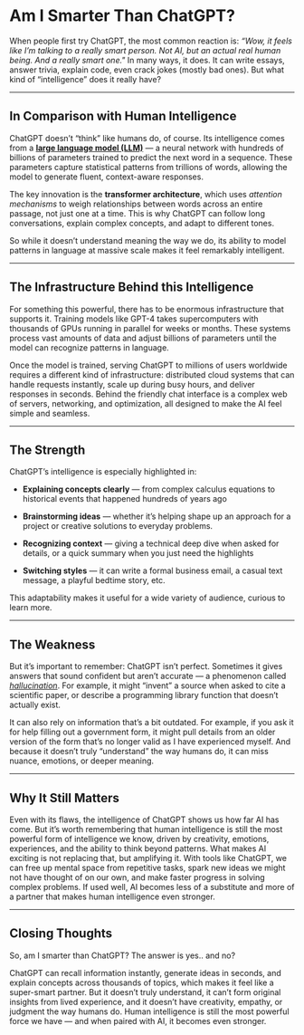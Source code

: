 
# Am I Smarter Than ChatGPT?

When people first try ChatGPT, the most common reaction is: _“Wow, it feels like I’m talking to a really smart person. Not AI, but an actual real human being. And a really smart one."_ In many ways, it does. It can write essays, answer trivia, explain code, even crack jokes (mostly bad ones). But what kind of “intelligence” does it really have?

----------

## In Comparison with Human Intelligence

ChatGPT doesn’t “think” like humans do, of course. Its intelligence comes from a [**large language model (LLM)**](https://medium.com/@davidmmorton/how-llms-work-for-non-technical-folks-0a6535ba0121) — a neural network with hundreds of billions of parameters trained to predict the next word in a sequence. These parameters capture statistical patterns from trillions of words, allowing the model to generate fluent, context-aware responses.

The key innovation is the **transformer architecture**, which uses _attention mechanisms_ to weigh relationships between words across an entire passage, not just one at a time. This is why ChatGPT can follow long conversations, explain complex concepts, and adapt to different tones.

So while it doesn’t understand meaning the way we do, its ability to model patterns in language at massive scale makes it feel remarkably intelligent.

----------

## The Infrastructure Behind this Intelligence

For something this powerful, there has to be enormous infrastructure that supports it. Training models like GPT-4 takes supercomputers with thousands of GPUs running in parallel for weeks or months. These systems process vast amounts of data and adjust billions of parameters until the model can recognize patterns in language.

Once the model is trained, serving ChatGPT to millions of users worldwide requires a different kind of infrastructure: distributed cloud systems that can handle requests instantly, scale up during busy hours, and deliver responses in seconds. Behind the friendly chat interface is a complex web of servers, networking, and optimization, all designed to make the AI feel simple and seamless.

----------

## The Strength

ChatGPT’s intelligence is especially highlighted in:

-   **Explaining concepts clearly** — from complex calculus equations to historical events that happened hundreds of years ago
    
-   **Brainstorming ideas** — whether it’s helping shape up an approach for a project or creative solutions to everyday problems.
    
-   **Recognizing context** — giving a technical deep dive when asked for details, or a quick summary when you just need the highlights
    
-   **Switching styles** — it can write a formal business email, a casual text message, a playful bedtime story, etc.
    

This adaptability makes it useful for a wide variety of audience, curious to learn more.

----------

## The Weakness

But it’s important to remember: ChatGPT isn’t perfect. Sometimes it gives answers that sound confident but aren’t accurate — a phenomenon called [_hallucination_](https://www.nytimes.com/2025/05/05/technology/ai-hallucinations-chatgpt-google.html). For example, it might “invent” a source when asked to cite a scientific paper, or describe a programming library function that doesn’t actually exist. 

It can also rely on information that’s a bit outdated. For example, if you ask it for help filling out a government form, it might pull details from an older version of the form that’s no longer valid as I have experienced myself. And because it doesn’t truly “understand” the way humans do, it can miss nuance, emotions, or deeper meaning.

----------

## Why It Still Matters

Even with its flaws, the intelligence of ChatGPT shows us how far AI has come. But it’s worth remembering that human intelligence is still the most powerful form of intelligence we know, driven by creativity, emotions, experiences, and the ability to think beyond patterns. What makes AI exciting is not replacing that, but amplifying it. With tools like ChatGPT, we can free up mental space from repetitive tasks, spark new ideas we might not have thought of on our own, and make faster progress in solving complex problems. If used well, AI becomes less of a substitute and more of a partner that makes human intelligence even stronger.

----------

## Closing Thoughts

So, am I smarter than ChatGPT? The answer is yes.. and no? 

ChatGPT can recall information instantly, generate ideas in seconds, and explain concepts across thousands of topics, which makes it feel like a super-smart partner. But it doesn’t truly understand, it can’t form original insights from lived experience, and it doesn’t have creativity, empathy, or judgment the way humans do. Human intelligence is still the most powerful force we have — and when paired with AI, it becomes even stronger.
